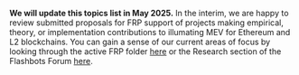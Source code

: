 **We will update this topics list in May 2025.** 
In the interim, we are happy to review submitted proposals for FRP support of projects making empirical, theory, or implementation contributions to illumating MEV for Ethereum and L2 blockchains. You can gain a sense of our current areas of focus by looking through the active FRP folder [here](https://github.com/flashbots/mev-research/tree/main/FRPs/active) or the Research section of the Flashbots Forum [here](https://collective.flashbots.net/c/research/20).  
